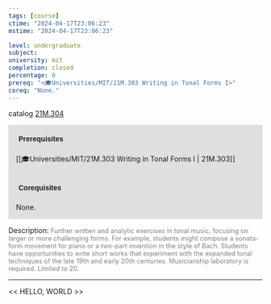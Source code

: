 ```yaml
---
tags: [course]
ctime: "2024-04-17T23:06:23"
mstime: "2024-04-17T23:06:23"

level: undergraduate
subject: 
university: mit
completion: closed
percentage: 0
prereq: "<🎓Universities/MIT/21M.303 Writing in Tonal Forms I>"
coreq: "None."
---
```


catalog [21M.304](http://student.mit.edu/catalog/m21Ma.html#21M.304)

<span style="display: block; padding: 15px; background-color: rgb(100, 100, 100, 0.2);"><font id="m_prereq2533_0" style="display: block; font-family: Arial, sans-serif; font-weight: bold; padding: 5px">Prerequisites</font><br><span id="prereq2533_0">[[🎓Universities/MIT/21M.303 Writing in Tonal Forms I | 21M.303]]</span></span>
<span style="display: block; padding: 15px; background-color: rgb(100, 100, 100, 0.2);"><font id="m_coreq2533_0" style="display: block; font-family: Arial, sans-serif; font-weight: bold; padding: 5px">Corequisites</font><br><span id="coreq2533_0">None.</span></span>

<font style="">Description:</font>
<font style="color: grey; font-size: 0.8rem;">Further written and analytic exercises in tonal music, focusing on larger or more challenging forms. For example, students might compose a sonata-form movement for piano or a two-part invention in the style of Bach. Students have opportunities to write short works that experiment with the expanded tonal techniques of the late 19th and early 20th centuries. Musicianship laboratory is required. Limited to 20.</font>



---

<< HELLO, WORLD >>
